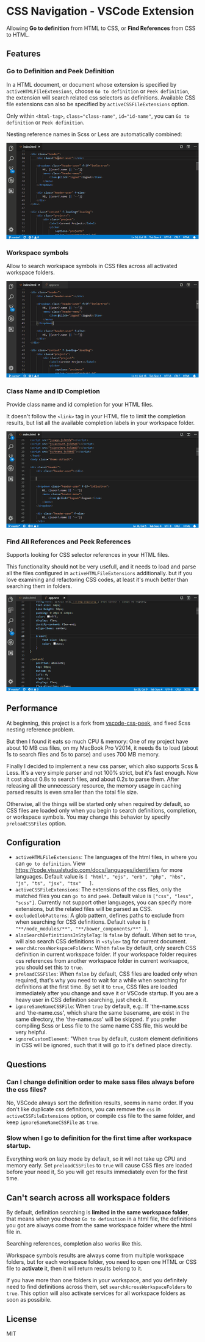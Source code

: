 # CSS Navigation - VSCode Extension

Allowing **Go to definition** from HTML to CSS, or **Find References** from CSS to HTML.


## Features

### Go to Definition and Peek Definition

In a HTML document, or document whose extension is specified by `activeHTMLFileExtensions`, choose `Go to definition` or `Peek definition`, the extension will search related css selectors as definitions. Available CSS file extensions can also be specified by `activeCSSFileExtensions` option.

Only within `<html-tag>`, `class="class-name"`, `id="id-name"`, you can `Go to definition` or `Peek definition`.

Nesting reference names in Scss or Less are automatically combined:

![nesting](images/nesting.gif)


### Workspace symbols

Allow to search workspace symbols in CSS files across all activated workspace folders.

![workspace-symbol](images/workspace-symbol.gif)


### Class Name and ID Completion

Provide class name and id completion for your HTML files.

It doesn't follow the `<link>` tag in your HTML file to limit the completion results, but list all the available completion labels in your workspace folder.

![completion](images/completion.gif)


### Find All References and Peek References

Supports looking for CSS selector references in your HTML files.

This functionality should not be very usefull, and it needs to load and parse all the files configured in `activeHTMLFileExtensions` additionally. but if you love examining and refactoring CSS codes, at least it's much better than searching them in folders.

![reference](images/reference.gif)


## Performance

At beginning, this project is a fork from [vscode-css-peek](https://github.com/pranaygp/vscode-css-peek/tree/master/client), and fixed Scss nesting reference problem.

But then I found it eats so much CPU & memory: One of my project have about 10 MB css files, on my MacBook Pro V2014, it needs 6s to load (about 1s to search files and 5s to parse) and uses 700 MB memory. 

Finally I decided to implement a new css parser, which also supports Scss & Less. It's a very simple parser and not 100% strict, but it's fast enough. Now it cost about 0.8s to search files, and about 0.2s to parse them. After releasing all the unnecessary resource, the memory usage in caching parsed results is even smaller than the total file size.

Otherwise, all the things will be started only when required by default, so CSS files are loaded only when you begin to search definitions, completion, or workspace symbols. You may change this behavior by specify `preloadCSSFiles` option.


## Configuration

 - `activeHTMLFileExtensions`: The languages of the html files, in where you can `go to definition`. View <https://code.visualstudio.com/docs/languages/identifiers> for more languages. Default value is `[ "html", "ejs", "erb", "php", "hbs", "js", "ts", "jsx", "tsx"	]`.
 - `activeCSSFileExtensions`: The extensions of the css files, only the matched files you can `go to` and `peek`. Default value is `["css", "less", "scss"]`. Currently not support other languages, you can specify more extensions, but the related files will be parsed as CSS.
 - `excludeGlobPatterns`: A glob pattern, defines paths to exclude from when searching for CSS definitions. Default value is `[ "**/node_modules/**", "**/bower_components/**" ]`.
 - `alsoSearchDefinitionsInStyleTag`: Is `false` by default. When set to `true`, will also search CSS definitions in `<style>` tag for current document.
 - `searchAcrossWorkspaceFolders`: When `false` by default, only search CSS definition in current workspace folder. If your workspace folder requires css references from another workspace folder in current worksapce, you should set this to `true`.
- `preloadCSSFiles`: When `false` by default, CSS files are loaded only when required, that's why you need to wait for a while when searching for definitions at the first time. By set it to `true`, CSS files are loaded immediately after you change and save it or VSCode startup. If you are a heavy user in CSS definition searching, just check it.
 - `ignoreSameNameCSSFile`: When `true` by default, e.g.: If 'the-name.scss and 'the-name.css', which share the same basename, are exist in the same directory, the 'the-name.css' will be skipped. If you prefer compiling Scss or Less file to the same name CSS file, this would be very helpful.
 - `ignoreCustomElement`: "When `true` by default, custom element definitions in CSS will be ignored, such that it will go to it's defined place directly.


## Questions

### Can I change definition order to make sass files always before the css files?

No, VSCode always sort the definition results, seems in name order. If you don't like duplicate css definitions, you can remove the `css` in `activeCSSFileExtensions` option, or compile css file to the same folder, and keep `ignoreSameNameCSSFile` as `true`.


### Slow when I go to definition for the first time after workspace startup.

Everything work on lazy mode by default, so it will not take up CPU and memory early. Set `preloadCSSFiles` to `true` will cause CSS files are loaded before your need it, So you will get results immediately even for the first time.


## Can't search across all workspace folders

By default, definition searching is **limited in the same workspace folder**, that means when you choose `Go to definition` in a html file, the definitions you got are always come from the same workspace folder where the html file in.

Searching references, completion also works like this.

Workspace symbols results are always come from multiple workspace folders, but for each workspace folder, you need to open one HTML or CSS file to **activate** it, then it will return results belong to it.

If you have more than one folders in your workspace, and you definitely need to find definitions across them, set `searchAcrossWorkspaceFolders` to `true`. This option will also activate services for all workspace folders as soon as possibile.



## License

MIT